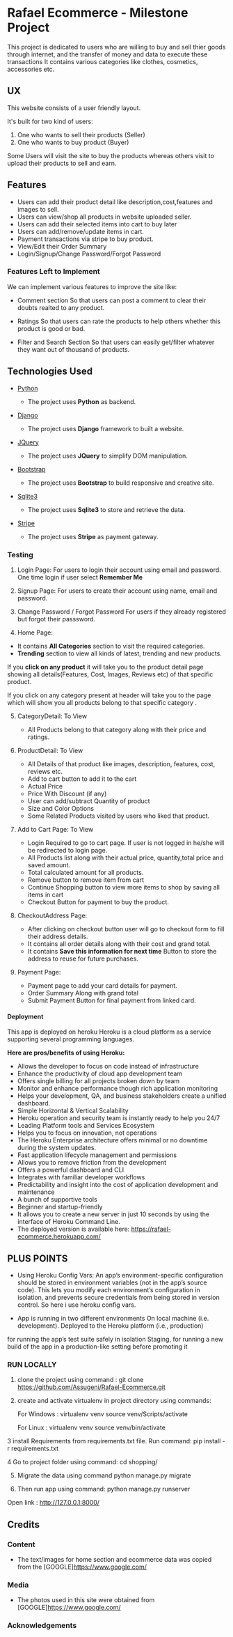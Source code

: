# Rafael Ecommerce - Milestone Project 

This project is dedicated to users who are willing to buy and sell thier goods through internet, and the transfer of money and data to execute these transactions
It contains various categories like clothes, cosmetics, accessories etc.
 
## UX
 
This website consists of a user friendly layout. 

It's built for two kind of users:

1. One who wants to sell their products (Seller)
2. One who wants to buy product (Buyer)

Some Users will visit the site to buy the products whereas others visit to upload their products to sell and earn.

## Features

- Users can add their product detail like description,cost,features and images to sell.
- Users can view/shop all products in website uploaded seller.
- Users can add their selected items into cart to buy later
- Users can add/remove/update items in cart.
- Payment transactions via stripe to buy product.
- View/Edit their Order Summary
- Login/Signup/Change Password/Forgot Password

### Features Left to Implement
We can implement various features to improve the site like:

- Comment section
So that users can post a comment to clear their doubts realted to any product.

- Ratings
So that users can rate the products to help others whether this product is good or bad.

- Filter and Search Section
So that users can easily get/filter whatever they want out of thousand of products.

## Technologies Used

- [Python](https://www.python.org/doc/)
    - The project uses **Python** as backend.
    
- [Django](https://docs.djangoproject.com/en/3.1/)
    - The project uses **Django** framework to built a website.
  
 - [JQuery](https://jquery.com)
    - The project uses **JQuery** to simplify DOM manipulation.
   
 - [Bootstrap](https://getbootstrap.com/docs/4.1/getting-started/introduction/)
    - The project uses **Bootstrap** to build responsive and creative site.
    
- [Sqlite3](https://docs.python.org/3/library/sqlite3.html)
    - The project uses **Sqlite3** to store and retrieve the data.
    
- [Stripe](https://stripe.com/docs)
    - The project uses **Stripe** as payment gateway.
    

### Testing

1. Login Page:
    For users to login their account using email and password.
    One time login if user select **Remember Me**
    
2. Signup Page:
    For users to create their account using name, email and password.
    
3. Change Password / Forgot Password
    For users if they already registered but forgot their passsword.

4. Home Page: 
  - It contains **All Categories** section to visit the required categories.
  - **Trending** section to view all kinds of latest, trending and new products.

  If you **click on any product** it will take you to the product detail page showing all details(Features, Cost, Images, Reviews etc)  of that specific product. 

  If you click on any category present at header will take you to the page which will show you all products belong to that specific category .

5. CategoryDetail: To View
    - All Products belong to that category along with their price and ratings.
    
6. ProductDetail: To View
    - All Details of that product like images, description, features, cost, reviews etc.
    - Add to cart button to add it to the cart
    - Actual Price 
    - Price With Discount (if any)
    - User can add/subtract Quantity of product
    - Size and Color Options
    - Some Related Products visited by users who liked that product.
    
7. Add to Cart Page: To View
    - Login Required to go to cart page. If user is not logged in he/she will be redirected to login page.
    - All Products list along with their actual price, quantity,total price and saved amount.
    - Total calculated amount for all products. 
    - Remove button to remove item from cart
    - Continue Shopping button to view more items to shop by saving all items in cart
    - Checkout Button for payment to buy the product.
 
8. CheckoutAddress Page:
    - After clicking on checkout button user will go to  checkout form to fill their address details. 
    - It contains all order details along with their cost and grand total.
    - It contains **Save this information for next time** Button to store the address to reuse for future purchases.
    
9. Payment Page:
    - Payment page to add your card details for payment.
    - Order Summary Along with grand total
    - Submit Payment Button for final payment from linked card.
   
   
#### Deployment

This app is deployed on heroku
Heroku is a cloud platform as a service supporting several programming languages. 

**Here are pros/benefits of using Heroku:**

- Allows the developer to focus on code instead of infrastructure
- Enhance the productivity of cloud app development team
- Offers single billing for all projects broken down by team
- Monitor and enhance performance though rich application monitoring
- Helps your development, QA, and business stakeholders create a unified dashboard.
- Simple Horizontal & Vertical Scalability
- Heroku operation and security team is instantly ready to help you 24/7
- Leading Platform tools and Services Ecosystem
- Helps you to focus on innovation, not operations
- The Heroku Enterprise architecture offers minimal or no downtime during the system updates.
- Fast application lifecycle management and permissions
- Allows you to remove friction from the development
- Offers a powerful dashboard and CLI
- Integrates with familiar developer workflows
- Predictability and insight into the cost of application development and maintenance
- A bunch of supportive tools
- Beginner and startup-friendly
- It allows you to create a new server in just 10 seconds by using the interface of Heroku Command Line.
- The deployed version is available here: https://rafael-ecommerce.herokuapp.com/

## PLUS POINTS
- Using Heroku Config Vars: 
An app’s environment-specific configuration should be stored in environment variables (not in the app’s source code). This lets you modify each environment’s configuration in isolation, and prevents secure credentials from being stored in version control. So here i use heroku config vars.

- App is running in two different environments
On local machine (i.e. development).
Deployed to the Heroku platform (i.e., production)

for running the app’s test suite safely in isolation
Staging, for running a new build of the app in a production-like setting before promoting it


### RUN LOCALLY

1. clone the project using command :
      git clone https://github.com/Assugeni/Rafael-Ecommerce.git
      
2. create and activate virtualenv in project directory using commands:

    For Windows :
      virtualenv venv
      source venv/Scripts/activate
      
    For Linux :
      virtualenv venv
      source venv/bin/activate
      
3 install Requirements from requirements.txt file. Run command:
    pip install -r requirements.txt
    
4 Go to project folder using command:
    cd shopping/

5. Migrate the data using command
   python manage.py migrate

6. Then run app using command:
    python manage.py runserver
    
Open link : http://127.0.0.1:8000/

## Credits

### Content
- The text/images for home section and ecommerce data was copied from the  [GOOGLE]https://www.google.com/

### Media
- The photos used in this site were obtained from [GOOGLE]https://www.google.com/

### Acknowledgements


